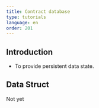 ```yaml
---
title: Contract database
type: tutorials
language: en
order: 201
---
```


##  Introduction

- To provide persistent data state.

## Data Struct
 Not yet
